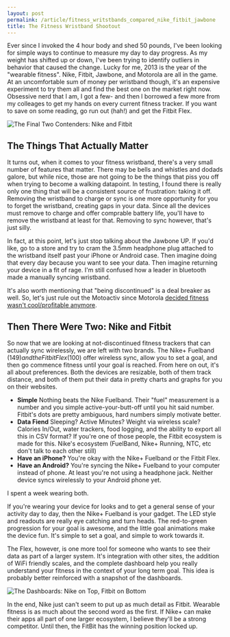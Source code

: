 ```yaml
---
layout: post
permalink: /article/fitness_writstbands_compared_nike_fitbit_jawbone
title: The Fitness Wristband Shootout
---
```


Ever since I invoked the 4 hour body and shed 50 pounds, I've been looking for simple ways to continue to measure my day to day progress. As my weight has shifted up or down, I've been trying to identify outliers in behavior that caused the change. Lucky for me, 2013 is the year of the "wearable fitness". Nike, Fitbit, Jawbone, and Motorola are all in the game. At an uncomfortable sum of money per wristband though, it's an expensive experiment to try them all and find the best one on the market right now. Obsessive nerd that I am, I got a few- and then I borrowed a few more from my colleages to get my hands on every current fitness tracker. If you want to save on some reading, go run out (hah!) and get the Fitbit Flex.

![The Final Two Contenders: Nike and Fitbit](https://lh3.googleusercontent.com/-krlIGKLX6GE/Ud9bngqbuEI/AAAAAAAAMA4/ISaN-MmmvGQ/w200/IMG_20130711_091957.jpg)

## The Things That Actually Matter
It turns out, when it comes to your fitness wristband, there's a very small number of features that matter. There may be bells and whistles and dodads galore, but while nice, those are not going to be the things that piss you off when trying to become a walking datapoint. In testing, I found there is really only one thing that will be a consistent source of frustration: taking it off. Removing the wristband to charge or sync is one more opportunity for you to forget the wristband, creating gaps in your data. Since all the devices must remove to charge and offer comprable battery life, you'll have to remove the wristband at least for that. Removing to sync however, that's just silly.

In fact, at this point, let's just stop talking about the Jawbone UP. If you'd like, go to a store and try to cram the 3.5mm headphone plug attached to the wristband itself past your iPhone or Android case. Then imagine doing that every day because you want to see your data. Then imagine returning your device in a fit of rage. I'm still confused how a leader in bluetooth made a manually syncing wristband.

It's also worth mentioning that "being discontinued" is a deal breaker as well. So, let's just rule out the Motoactiv since Motorola [decided fitness wasn't cool/profitable anymore](http://www.droiddog.com/android-blog/2012/07/motorola-discontinues-motoactv-drops-price-to-clear-inventory/).

## Then There Were Two: Nike and Fitbit
So now that we are looking at not-discontinued fitness trackers that can actually sync wirelessly, we are left with two brands. The Nike+ Fuelband ($149) and the Fitbit Flex ($100) offer wireless sync, allow you to set a goal, and then go commence fitness until your goal is reached. From here on out, it's all about preferences. Both the devices are resizable, both of them track distance, and both of them put their data in pretty charts and graphs for you on their websites.

* **Simple** Nothing beats the Nike Fuelband. Their "fuel" measurement is a number and you simple active-your-butt-off until you hit said number. Fitbit's dots are pretty ambiguous, hard numbers simply motivate better.
* **Data Fiend** Sleeping? Active Minutes? Weight via wireless scale? Calories In/Out, water trackers, food logging, and the ability to export all this in CSV format? If you're one of those people, the Fitbit ecosystem is made for this. Nike's ecosystem (FuelBand, Nike+ Running, NTC, etc don't talk to each other still)
* **Have an iPhone?** You're okay with the Nike+ Fuelband or the Fitbit Flex.
* **Have an Android?** You're syncing the Nike+ Fuelband to your computer instead of phone. At least you're not using a headphone jack. Neither device syncs wirelessly to your Android phone yet.

I spent a week wearing both.

If you're wearing your device for looks and to get a general sense of your activity day to day, then the Nike+ Fuelband is your gadget. The LED style and readouts are really eye catching and turn heads. The red-to-green progression for your goal is awesome, and the little goal animations make the device fun. It's simple to set a goal, and simple to work towards it.

The Flex, however, is one more tool for someone who wants to see their data as part of a larger system. It's integration with other sites, the addition of WiFi friendly scales, and the complete dashboard help you really understand your fitness in the context of your long term goal. This idea is probably better reinforced with a snapshot of the dashboards.

![The Dashboards: Nike on Top, Fitbit on Bottom](https://lh5.googleusercontent.com/-0NfUY0FOFBU/Ud9Z-Lmkj9I/AAAAAAAAMAc/w5-_ju3qY-c/w200/dashboards.png)

In the end, Nike just can't seem to put up as much detail as Fitbit. Wearable fitness is as much about the second word as the first. If Nike+ can make their apps all part of one larger ecosystem, I believe they'll be a strong competitor. Until then, the FitBit has the winning position locked up.